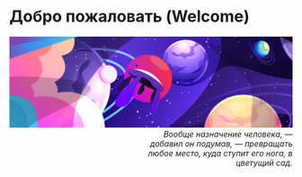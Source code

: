 # Добро пожаловать (Welcome)

<div title='Logo & Banner Designer @ Sergey Varnachev'>
    <img src="/img/hius_banner.png">
</div>

<div style="text-align: right; font-style: italic; width: 52%; float: right">Вообще назначение человека, — добавил он подумав, — превращать любое место, куда ступит его нога, в цветущий сад.</div>
